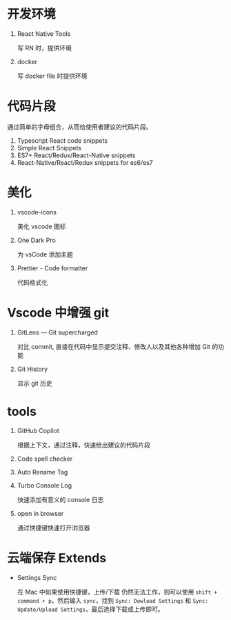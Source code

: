 # 开发环境

1. React Native Tools

   写 RN 时，提供环境

2. docker

   写 docker file 时提供环境

# 代码片段

通过简单的字母组合，从而给使用者建议的代码片段。

1. Typescript React code snippets
2. Simple React Snippets
3. ES7+ React/Redux/React-Native snippets
4. React-Native/React/Redux snippets for es6/es7

# 美化

1. vscode-icons

   美化 vscode 图标

2. One Dark Pro 

   为 vsCode 添加主题

3. Prettier - Code formatter 

   代码格式化



# Vscode 中增强 git

1. GitLens — Git supercharged 

   对比 commit, 直接在代码中显示提交注释、修改人以及其他各种增加 Git 的功能

2. Git History

   显示 git 历史

# tools

1. GitHub Copilot 

   根据上下文，通过注释，快速给出建议的代码片段

2. Code spell checker

3. Auto Rename Tag

4. Turbo Console Log

   快速添加有意义的 console 日志

5. open in browser

   通过快捷键快速打开浏览器

# 云端保存 Extends

- Settings Sync

  在 Mac 中如果使用快捷键，上传/下载 仍然无法工作，则可以使用 `shift + command + p`，然后输入 `sync`，找到 `Sync: Dowload Settings` 和 `Sync: Update/Upload Settings`，最后选择下载或上传即可。